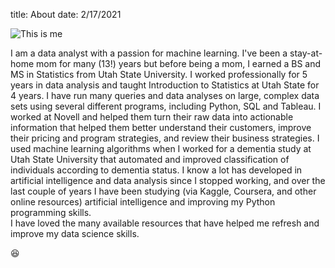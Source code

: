 title: About
date: 2/17/2021

![This is me][my_sweet_photo]

I am a data analyst with a passion for machine learning.   I've been a stay-at-home mom for many (13!) years but before being a mom, I 
earned a BS and MS in Statistics from Utah State University. I worked professionally for 5 years in data analysis and taught Introduction 
to Statistics at Utah State for 4 years. I have run many queries and data analyses on large, complex data sets using several different programs, 
including Python, SQL and Tableau. I worked at Novell and helped them turn their raw data into actionable information that helped them better understand 
their customers, improve their pricing and program strategies, and review their business strategies.  I used machine learning algorithms when 
I worked for a dementia study at Utah State University that automated and improved classification of individuals according to dementia status. 
I know a lot has developed in artificial intelligence and data analysis since I stopped working, and over the last couple of years I have been 
studying (via Kaggle, Coursera, and other online resources) artificial intelligence and improving my Python programming skills.  
I have loved the many available resources that have helped me refresh and improve my data science skills. 

😆

[my_sweet_photo]: {static}/images/Leslie.jpg